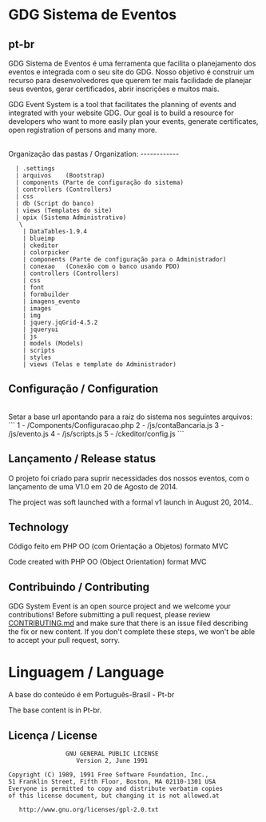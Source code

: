 GDG Sistema de Eventos 
===========
pt-br
------------
GDG Sistema de Eventos é uma ferramenta que facilita o planejamento dos eventos e integrada com o seu site do GDG. Nosso objetivo é construir um recurso para desenvolvedores que querem ter mais facilidade de planejar seus eventos, gerar certificados, abrir inscrições e muitos mais.

GDG Event System is a tool that facilitates the planning of events and integrated with your website GDG. Our goal is to build a resource for developers who want to more easily plan your events, generate certificates, open registration of persons and many more.

<br />
Organização das pastas / Organization:
------------

```
  | .settings
  | arquivos	(Bootstrap)
  | components (Parte de configuração do sistema)
  | controllers (Controllers)
  | css
  | db (Script do banco)
  | views (Templates do site)
  | opix (Sistema Administrativo)
   \ 
    | DataTables-1.9.4
    | blueimp
    | ckeditor
    | colorpicker
    | components (Parte de configuração para o Administrador)
    | conexao	(Conexão com o banco usando PDO)
    | controllers (Controllers)
    | css
    | font
    | formbuilder
    | imagens_evento
    | images
    | img
    | jquery.jqGrid-4.5.2
    | jqueryui
    | js
    | models (Models)
    | scripts
    | styles
    | views (Telas e template do Administrador)
```

Configuração / Configuration
------------
<br />
Setar a base url apontando para a raiz do sistema nos seguintes arquivos:
<br />
```
1 - /Components/Configuracao.php
2 - /js/contaBancaria.js
3 - /js/evento.js
4 - /js/scripts.js
5 - /ckeditor/config.js
```


Lançamento / Release status
--------------
O projeto foi criado para suprir necessidades dos nossos eventos, com o lançamento de uma V1.0 em 20 de Agosto de 2014. 

The project was soft launched with a formal v1 launch in August 20, 2014.. 


Technology
----------
Código feito em PHP OO (com Orientação a Objetos) formato MVC

Code created with PHP OO (Object Orientation) format MVC



Contribuindo / Contributing
------------

GDG System Event is an open source project and we welcome your contributions! 
Before submitting a pull request, please review [CONTRIBUTING.md](CONTRIBUTING.md)
and make sure that there is an issue filed describing the fix or new content.
If you don't complete these steps, we won't be able to accept your pull request, sorry.



Linguagem / Language
=============================
A base do conteúdo é em Português-Brasil - Pt-br

The base content is in Pt-br.


<h2>Licença / License</h2>


                    GNU GENERAL PUBLIC LICENSE
                       Version 2, June 1991

    Copyright (C) 1989, 1991 Free Software Foundation, Inc.,
    51 Franklin Street, Fifth Floor, Boston, MA 02110-1301 USA
    Everyone is permitted to copy and distribute verbatim copies
    of this license document, but changing it is not allowed.at

       http://www.gnu.org/licenses/gpl-2.0.txt

   

